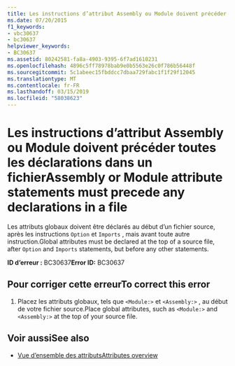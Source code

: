 ```yaml
---
title: Les instructions d’attribut Assembly ou Module doivent précéder toutes les déclarations dans un fichier
ms.date: 07/20/2015
f1_keywords:
- vbc30637
- bc30637
helpviewer_keywords:
- BC30637
ms.assetid: 80242581-fa8a-4903-9395-6f7ad1610231
ms.openlocfilehash: 4896c5ff78978bab9e0b5563e26c0f786b56448f
ms.sourcegitcommit: 5c1abeec15fbddcc7dbaa729fabc1f1f29f12045
ms.translationtype: MT
ms.contentlocale: fr-FR
ms.lasthandoff: 03/15/2019
ms.locfileid: "58038623"
---
```

# <a name="assembly-or-module-attribute-statements-must-precede-any-declarations-in-a-file"></a><span data-ttu-id="f6a06-102">Les instructions d’attribut Assembly ou Module doivent précéder toutes les déclarations dans un fichier</span><span class="sxs-lookup"><span data-stu-id="f6a06-102">Assembly or Module attribute statements must precede any declarations in a file</span></span>
<span data-ttu-id="f6a06-103">Les attributs globaux doivent être déclarés au début d’un fichier source, après les instructions `Option` et `Imports` , mais avant toute autre instruction.</span><span class="sxs-lookup"><span data-stu-id="f6a06-103">Global attributes must be declared at the top of a source file, after `Option` and `Imports` statements, but before any other statements.</span></span>  
  
 <span data-ttu-id="f6a06-104">**ID d’erreur :** BC30637</span><span class="sxs-lookup"><span data-stu-id="f6a06-104">**Error ID:** BC30637</span></span>  
  
## <a name="to-correct-this-error"></a><span data-ttu-id="f6a06-105">Pour corriger cette erreur</span><span class="sxs-lookup"><span data-stu-id="f6a06-105">To correct this error</span></span>  
  
1.  <span data-ttu-id="f6a06-106">Placez les attributs globaux, tels que `<Module:>` et `<Assembly:>` , au début de votre fichier source.</span><span class="sxs-lookup"><span data-stu-id="f6a06-106">Place global attributes, such as `<Module:>` and `<Assembly:>` at the top of your source file.</span></span>  
  
## <a name="see-also"></a><span data-ttu-id="f6a06-107">Voir aussi</span><span class="sxs-lookup"><span data-stu-id="f6a06-107">See also</span></span>

- [<span data-ttu-id="f6a06-108">Vue d’ensemble des attributs</span><span class="sxs-lookup"><span data-stu-id="f6a06-108">Attributes overview</span></span>](~/docs/visual-basic/programming-guide/concepts/attributes/index.md)
